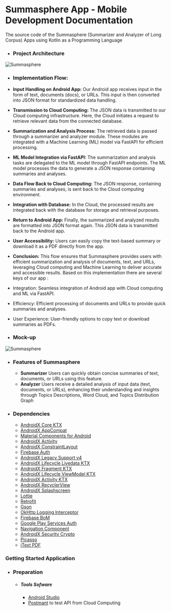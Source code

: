 # Summasphere App - Mobile Development Documentation
The source code of the Summasphere (Summarizer and Analyzer of Long Corpus) Apps using Kotlin as a Programming Language

- ### Project Architecture
![Summasphere](https://drive.google.com/file/d/1Zk8W-CVcZZLx4gc3SS0wflu98HfFWsS8/view?usp=drive_link)

- ### Implementation Flow:

* **Input Handling on Android App:**
  Our Android app receives input in the form of text, documents (docs), or URLs. This input is then converted into JSON format for standardized data handling.
  
* **Transmission to Cloud Computing:**
  The JSON data is transmitted to our Cloud computing infrastructure. Here, the Cloud initiates a request to retrieve relevant data from the connected database.

* **Summarization and Analysis Process:**
  The retrieved data is passed through a summarizer and analyzer module. These modules are integrated with a Machine Learning (ML) model via FastAPI for efficient processing.
  
* **ML Model Integration via FastAPI:**
  The summarization and analysis tasks are delegated to the ML model through FastAPI endpoints. The ML model processes the data to generate a JSON response containing summaries and analyses.

* **Data Flow Back to Cloud Computing:**
  The JSON response, containing summaries and analyses, is sent back to the Cloud computing environment.

* **Integration with Database:**
  In the Cloud, the processed results are integrated back with the database for storage and retrieval purposes.

* **Return to Android App:**
  Finally, the summarized and analyzed results are formatted into JSON format again. This JSON data is transmitted back to the Android app.
  
* **User Accessibility:**
  Users can easily copy the text-based summary or download it as a PDF directly from the app.

* **Conclusion:**
This flow ensures that Summasphere provides users with efficient summarization and analysis of documents, text, and URLs, leveraging Cloud computing and Machine Learning to deliver accurate and accessible results.
Based on this implementation there are several keys of our app : 
- Integration: Seamless integration of Android app with Cloud computing and ML via FastAPI.
- Efficiency: Efficient processing of documents and URLs to provide quick summaries and analyses.
- User Experience: User-friendly options to copy text or download summaries as PDFs.

- ### Mock-up
![Summasphere](https://drive.google.com/file/d/17i-6w9hnb46wnRRwL0fhZEtRKIB31b0n/view?usp=drive_link)

- ### Features of Summasphere
  * **Summarizer**
    Users can quickly obtain concise summaries of text, documents, or URLs using this feature.
  * **Analyzer**
    Users receive a detailed analysis of input data (text, documents, or URLs), enhancing their understanding and insights through Topics Descriptions, Word Cloud, and   Topics Distribution Graph

- ### Dependencies
  - [AndroidX Core KTX](https://developer.android.com/jetpack/androidx/releases/core)
  - [AndroidX AppCompat](https://developer.android.com/jetpack/androidx/releases/appcompat)
  - [Material Components for Android](https://material.io/develop/android)
  - [AndroidX Activity](https://developer.android.com/jetpack/androidx/releases/activity)
  - [AndroidX ConstraintLayout](https://developer.android.com/jetpack/androidx/releases/constraintlayout)
  - [Firebase Auth](https://firebase.google.com/docs/auth)
  - [AndroidX Legacy Support v4](https://developer.android.com/jetpack/androidx/releases/legacy)
  - [AndroidX Lifecycle Livedata KTX](https://developer.android.com/jetpack/androidx/releases/lifecycle)
  - [AndroidX Fragment KTX](https://developer.android.com/jetpack/androidx/releases/fragment)
  - [AndroidX Lifecycle ViewModel KTX](https://developer.android.com/jetpack/androidx/releases/lifecycle)
  - [AndroidX Activity KTX](https://developer.android.com/jetpack/androidx/releases/activity)
  - [AndroidX RecyclerView](https://developer.android.com/jetpack/androidx/releases/recyclerview)
  - [AndroidX Splashscreen](https://developer.android.com/jetpack/androidx/releases/splashscreen)
  - [Lottie](https://airbnb.io/lottie/#/android)
  - [Retrofit](https://square.github.io/retrofit/)
  - [Gson](https://github.com/google/gson)
  - [OkHttp Logging Interceptor](https://square.github.io/okhttp/)
  - [Firebase BoM](https://firebase.google.com/docs/projects/bom)
  - [Google Play Services Auth](https://developers.google.com/android/guides/overview)
  - [Navigation Component](https://developer.android.com/jetpack/androidx/releases/navigation)
  - [AndroidX Security Crypto](https://developer.android.com/jetpack/androidx/releases/security)
  - [Picasso](https://square.github.io/picasso/)
  - [iText PDF](https://itextpdf.com/en/products/itext-7)

### Getting Started Application

  - ### Preparation
      - ##### Tools Sofware
        - [Android Studio](https://developer.android.com/studio)
        - [Postmant](https://www.postman.com/) to test API from Cloud Computing
